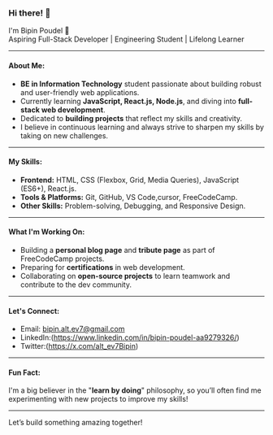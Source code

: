 ### Hi there! 👋

I'm Bipin Poudel 🌟  
Aspiring Full-Stack Developer | Engineering Student | Lifelong Learner

---

####  About Me:
-  **BE in Information Technology** student passionate about building robust and user-friendly web applications.
-  Currently learning **JavaScript, React.js, Node.js**, and diving into **full-stack web development**.
-  Dedicated to **building projects** that reflect my skills and creativity.
-  I believe in continuous learning and always strive to sharpen my skills by taking on new challenges.

---

####  My Skills:
- **Frontend:** HTML, CSS (Flexbox, Grid, Media Queries), JavaScript (ES6+), React.js.
- **Tools & Platforms:** Git, GitHub, VS Code,cursor, FreeCodeCamp.
- **Other Skills:** Problem-solving, Debugging, and Responsive Design.

---

####  What I'm Working On:
-  Building a **personal blog page** and **tribute page** as part of FreeCodeCamp projects.
-  Preparing for **certifications** in web development.
-  Collaborating on **open-source projects** to learn teamwork and contribute to the dev community.

---

####  Let's Connect:
-  Email: bipin.alt.ev7@gmail.com
-  LinkedIn:(https://www.linkedin.com/in/bipin-poudel-aa9279326/)
-  Twitter:(https://x.com/alt_ev7Bipin)

---

####  Fun Fact:
I'm a big believer in the "**learn by doing**" philosophy, so you’ll often find me experimenting with new projects to improve my skills! 

---


Let’s build something amazing together! 
